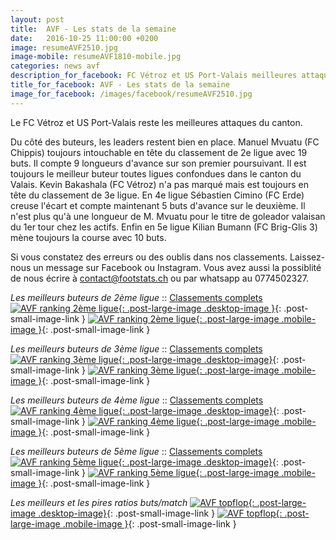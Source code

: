 ```yaml
---
layout: post
title:  AVF - Les stats de la semaine
date:   2016-10-25 11:00:00 +0200
image: resumeAVF2510.jpg
image-mobile: resumeAVF1810-mobile.jpg
categories: news avf
description_for_facebook: FC Vétroz et US Port-Valais meilleures attaques du canton. Top buteurs&#58; Manuel Mvuatu, Kevin Bakashala, Sébastien Cimino et Kilian Bumann.
title_for_facebook: AVF - Les stats de la semaine
image_for_facebook: /images/facebook/resumeAVF2510.jpg
---
```

Le FC Vétroz et US Port-Valais reste les meilleures attaques du canton.

Du côté des buteurs, les leaders restent bien en place. Manuel Mvuatu (FC Chippis) toujours intouchable en tête du classement de 2e ligue avec 19 buts. Il compte 9 longueurs d'avance sur son premier poursuivant. Il est toujours le meilleur buteur toutes ligues confondues dans le canton du Valais. Kevin Bakashala (FC Vétroz) n'a pas marqué mais est toujours en tête du classement de 3e ligue. En 4e ligue Sébastien Cimino (FC Erde) creuse l'écart et compte maintenant 5 buts d'avance sur le deuxième. Il n'est plus qu'à une longueur de M. Mvuatu pour le titre de goleador valaisan du 1er tour chez les actifs. Enfin en 5e ligue Kilian Bumann (FC Brig-Glis 3) mène toujours la course avec 10 buts.

Si vous constatez des erreurs ou des oublis dans nos classements. Laissez-nous un message sur Facebook ou Instagram. Vous avez aussi la possiblité de nous écrire à contact@footstats.ch ou par whatsapp au 0774502327.

_Les meilleurs buteurs de 2ème ligue_ :: [Classements complets]({{site.url}}/avf/2eme-ligue)
[![AVF ranking 2ème ligue]({{site.url}}/images/posts/rankings/resumeAVF22510.jpg){: .post-large-image .desktop-image }]({{site.url}}/images/posts/rankings/resumeAVF22510.jpg){: .post-small-image-link }
[![AVF ranking 2ème ligue]({{site.url}}/images/posts/rankings/resumeAVF22510-mobile.jpg){: .post-large-image .mobile-image }]({{site.url}}/images/posts/rankings/resumeAVF22510-mobile.jpg){: .post-small-image-link }

_Les meilleurs buteurs de 3ème ligue_ :: [Classements complets]({{site.url}}/avf/3eme-ligue)
[![AVF ranking 3ème ligue]({{site.url}}/images/posts/rankings/resumeAVF32510.jpg){: .post-large-image .desktop-image}]({{site.url}}/images/posts/rankings/resumeAVF32510.jpg){: .post-small-image-link }
[![AVF ranking 3ème ligue]({{site.url}}/images/posts/rankings/resumeAVF32510-mobile.jpg){: .post-large-image .mobile-image }]({{site.url}}/images/posts/rankings/resumeAVF32510-mobile.jpg){: .post-small-image-link }

_Les meilleurs buteurs de 4ème ligue_ :: [Classements complets]({{site.url}}/avf/4eme-ligue)
[![AVF ranking 4ème ligue]({{site.url}}/images/posts/rankings/resumeAVF42510.jpg){: .post-large-image .desktop-image}]({{site.url}}/images/posts/rankings/resumeAVF42510.jpg){: .post-small-image-link }
[![AVF ranking 4ème ligue]({{site.url}}/images/posts/rankings/resumeAVF42510-mobile.jpg){: .post-large-image .mobile-image }]({{site.url}}/images/posts/rankings/resumeAVF42510-mobile.jpg){: .post-small-image-link }

_Les meilleurs buteurs de 5ème ligue_ :: [Classements complets]({{site.url}}/avf/5eme-ligue)
[![AVF ranking 5ème ligue]({{site.url}}/images/posts/rankings/resumeAVF52510.jpg){: .post-large-image .desktop-image}]({{site.url}}/images/posts/rankings/resumeAVF52510.jpg){: .post-small-image-link }
[![AVF ranking 5ème ligue]({{site.url}}/images/posts/rankings/resumeAVF52510-mobile.jpg){: .post-large-image .mobile-image }]({{site.url}}/images/posts/rankings/resumeAVF52510-mobile.jpg){: .post-small-image-link }

_Les meilleurs et les pires ratios buts/match_
[![AVF topflop]({{site.url}}/images/posts/topflop/AVF2510.jpg){: .post-large-image .desktop-image}]({{site.url}}/images/posts/topflop/AVF2510.jpg){: .post-small-image-link }
[![AVF topflop]({{site.url}}/images/posts/topflop/AVF2510.jpg){: .post-large-image .mobile-image }]({{site.url}}/images/posts/topflop/AVF2510.jpg){: .post-small-image-link }